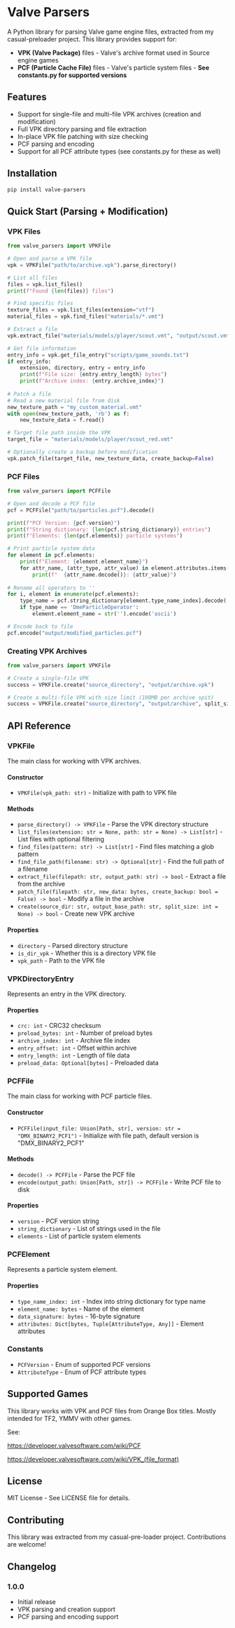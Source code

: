 # Valve Parsers

A Python library for parsing Valve game engine files, extracted from my casual-preloader project. This library provides support for:

- **VPK (Valve Package)** files - Valve's archive format used in Source engine games
- **PCF (Particle Cache File)** files - Valve's particle system files - **See constants.py for supported versions**

## Features

- Support for single-file and multi-file VPK archives (creation and modification)
- Full VPK directory parsing and file extraction
- In-place VPK file patching with size checking
- PCF parsing and encoding
- Support for all PCF attribute types (see constants.py for these as well)

## Installation

```bash
pip install valve-parsers
```

## Quick Start (Parsing + Modification)

### VPK Files

```python
from valve_parsers import VPKFile

# Open and parse a VPK file
vpk = VPKFile("path/to/archive.vpk").parse_directory()

# List all files
files = vpk.list_files()
print(f"Found {len(files)} files")

# Find specific files
texture_files = vpk.list_files(extension="vtf")
material_files = vpk.find_files("materials/*.vmt")

# Extract a file
vpk.extract_file("materials/models/player/scout.vmt", "output/scout.vmt")

# Get file information
entry_info = vpk.get_file_entry("scripts/game_sounds.txt")
if entry_info:
    extension, directory, entry = entry_info
    print(f"File size: {entry.entry_length} bytes")
    print(f"Archive index: {entry.archive_index}")
    
# Patch a file
# Read a new material file from disk
new_texture_path = "my_custom_material.vmt"
with open(new_texture_path, 'rb') as f:
    new_texture_data = f.read()

# Target file path inside the VPK
target_file = "materials/models/player/scout_red.vmt"

# Optionally create a backup before modification
vpk.patch_file(target_file, new_texture_data, create_backup=False)

```

### PCF Files

```python
from valve_parsers import PCFFile

# Open and decode a PCF file
pcf = PCFFile("path/to/particles.pcf").decode()

print(f"PCF Version: {pcf.version}")
print(f"String dictionary: {len(pcf.string_dictionary)} entries")
print(f"Elements: {len(pcf.elements)} particle systems")

# Print particle system data
for element in pcf.elements:
    print(f"Element: {element.element_name}")
    for attr_name, (attr_type, attr_value) in element.attributes.items():
        print(f"  {attr_name.decode()}: {attr_value}")
        
# Rename all operators to ''
for i, element in enumerate(pcf.elements):
    type_name = pcf.string_dictionary[element.type_name_index].decode('ascii')
    if type_name == 'DmeParticleOperator':
        element.element_name = str('').encode('ascii')

# Encode back to file
pcf.encode("output/modified_particles.pcf")
```

### Creating VPK Archives

```python
from valve_parsers import VPKFile

# Create a single-file VPK
success = VPKFile.create("source_directory", "output/archive.vpk")

# Create a multi-file VPK with size limit (100MB per archive spit)
success = VPKFile.create("source_directory", "output/archive", split_size=100*1024*1024)
```

## API Reference

### VPKFile

The main class for working with VPK archives.

#### Constructor
- `VPKFile(vpk_path: str)` - Initialize with path to VPK file

#### Methods
- `parse_directory() -> VPKFile` - Parse the VPK directory structure
- `list_files(extension: str = None, path: str = None) -> List[str]` - List files with optional filtering
- `find_files(pattern: str) -> List[str]` - Find files matching a glob pattern
- `find_file_path(filename: str) -> Optional[str]` - Find the full path of a filename
- `extract_file(filepath: str, output_path: str) -> bool` - Extract a file from the archive
- `patch_file(filepath: str, new_data: bytes, create_backup: bool = False) -> bool` - Modify a file in the archive
- `create(source_dir: str, output_base_path: str, split_size: int = None) -> bool` - Create new VPK archive

#### Properties
- `directory` - Parsed directory structure
- `is_dir_vpk` - Whether this is a directory VPK file
- `vpk_path` - Path to the VPK file

### VPKDirectoryEntry

Represents an entry in the VPK directory.

#### Properties
- `crc: int` - CRC32 checksum
- `preload_bytes: int` - Number of preload bytes
- `archive_index: int` - Archive file index
- `entry_offset: int` - Offset within archive
- `entry_length: int` - Length of file data
- `preload_data: Optional[bytes]` - Preloaded data

### PCFFile

The main class for working with PCF particle files.

#### Constructor
- `PCFFile(input_file: Union[Path, str], version: str = "DMX_BINARY2_PCF1")` - Initialize with file path, default version is "DMX_BINARY2_PCF1"

#### Methods
- `decode() -> PCFFile` - Parse the PCF file
- `encode(output_path: Union[Path, str]) -> PCFFile` - Write PCF file to disk

#### Properties
- `version` - PCF version string
- `string_dictionary` - List of strings used in the file
- `elements` - List of particle system elements

### PCFElement

Represents a particle system element.

#### Properties
- `type_name_index: int` - Index into string dictionary for type name
- `element_name: bytes` - Name of the element
- `data_signature: bytes` - 16-byte signature
- `attributes: Dict[bytes, Tuple[AttributeType, Any]]` - Element attributes

### Constants

- `PCFVersion` - Enum of supported PCF versions
- `AttributeType` - Enum of PCF attribute types

## Supported Games

This library works with VPK and PCF files from Orange Box titles. 
Mostly intended for TF2, YMMV with other games.

See: 

https://developer.valvesoftware.com/wiki/PCF 

https://developer.valvesoftware.com/wiki/VPK_(file_format)

## License

MIT License - See LICENSE file for details.

## Contributing

This library was extracted from my casual-pre-loader project. Contributions are welcome!

## Changelog

### 1.0.0
- Initial release
- VPK parsing and creation support
- PCF parsing and encoding support
